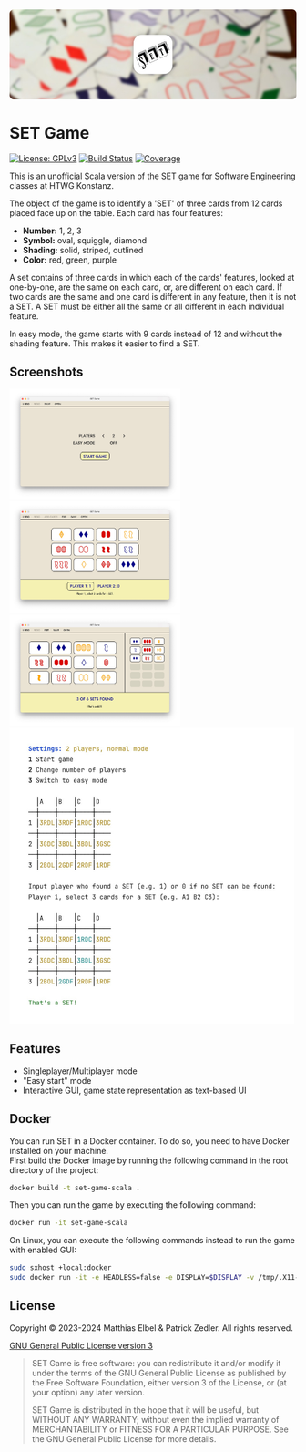 <img src="assets/header.png" />

# SET Game

[![License: GPLv3](https://img.shields.io/badge/License-GPLv3-blue.svg)](https://www.gnu.org/licenses/gpl.txt) [![Build Status](https://img.shields.io/github/actions/workflow/status/patzly/set-game-scala/scala.yml?branch=main&label=Build)](https://github.com/patzly/set-game-scala/actions/workflows/scala.yml) [![Coverage](https://img.shields.io/coveralls/github/patzly/set-game-scala/main?label=Coverage)](https://coveralls.io/github/patzly/set-game-scala?branch=main)

This is an unofficial Scala version of the SET game for Software Engineering classes at HTWG Konstanz.

The object of the game is to identify a 'SET' of three cards from 12 cards placed face up on the table. Each card has four features:

* **Number:** 1, 2, 3
* **Symbol:** oval, squiggle, diamond
* **Shading:** solid, striped, outlined
* **Color:** red, green, purple

A set contains of three cards in which each of the cards' features, looked at one-by-one, are the same on each card, or, are different on each card.
If two cards are the same and one card is different in any feature, then it is not a SET. A SET must be either all the same or all different in each individual feature.

In easy mode, the game starts with 9 cards instead of 12 and without the shading feature. This makes it easier to find a SET.

## Screenshots

<a href="https://raw.githubusercontent.com/patzly/set-game-scala/main/assets/screen_1.png"><img src="assets/screen_1.png" width="300px"/></a>
<a href="https://raw.githubusercontent.com/patzly/set-game-scala/main/assets/screen_2.png"><img src="assets/screen_2.png" width="300px"/></a>
<a href="https://raw.githubusercontent.com/patzly/set-game-scala/main/assets/screen_3.png"><img src="assets/screen_3.png" width="300px"/></a>  
<a href="https://raw.githubusercontent.com/patzly/set-game-scala/main/assets/screen_4.png"><img src="assets/screen_4.png" width="500px"/></a>

## Features

* Singleplayer/Multiplayer mode
* "Easy start" mode
* Interactive GUI, game state representation as text-based UI

## Docker

You can run SET in a Docker container. To do so, you need to have Docker installed on your machine.  
First build the Docker image by running the following command in the root directory of the project:

```bash
docker build -t set-game-scala .
```

Then you can run the game by executing the following command:

```bash
docker run -it set-game-scala
```

On Linux, you can execute the following commands instead to run the game with enabled GUI:

```bash
sudo sxhost +local:docker
sudo docker run -it -e HEADLESS=false -e DISPLAY=$DISPLAY -v /tmp/.X11-unix:/tmp/.X11-unix set-game-scala
```

## License

Copyright &copy; 2023-2024 Matthias Elbel & Patrick Zedler. All rights reserved.

[GNU General Public License version 3](https://www.gnu.org/licenses/gpl.txt)

> SET Game is free software: you can redistribute it and/or modify it under the terms of the GNU General Public License as published by the Free Software Foundation, either version 3 of the License, or (at your option) any later version.
>
> SET Game is distributed in the hope that it will be useful, but WITHOUT ANY WARRANTY; without even the implied warranty of MERCHANTABILITY or FITNESS FOR A PARTICULAR PURPOSE. See the GNU General Public License for more details.
